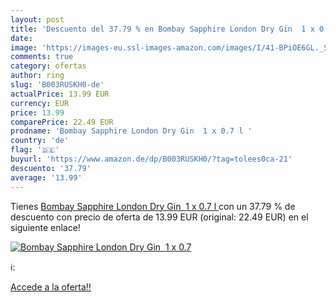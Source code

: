 ```yaml
---
layout: post
title: 'Descuento del 37.79 % en Bombay Sapphire London Dry Gin  1 x 0.7 '
date: 
image: 'https://images-eu.ssl-images-amazon.com/images/I/41-BPiOE6GL._SL200_.jpg'
comments: true
category: ofertas
author: ring
slug: 'B003RUSKH0-de'
actualPrice: 13.99 EUR
currency: EUR
price: 13.99
comparePrice: 22.49 EUR
prodname: 'Bombay Sapphire London Dry Gin  1 x 0.7 l '
country: 'de'
flag: '🇩🇪'
buyurl: 'https://www.amazon.de/dp/B003RUSKH0/?tag=tolees0ca-21'
descuento: '37.79'
average: '13.99'
---
```


Tienes [Bombay Sapphire London Dry Gin  1 x 0.7 l ](https://www.amazon.de/dp/B003RUSKH0/?tag=tolees0ca-21) con un 37.79 % de descuento con precio de oferta de 13.99 EUR (original: 22.49 EUR) en el siguiente enlace!

[![Bombay Sapphire London Dry Gin  1 x 0.7 ](https://images-eu.ssl-images-amazon.com/images/I/41-BPiOE6GL._SL200_.jpg)](https://www.amazon.de/dp/B003RUSKH0/?tag=tolees0ca-21)

ℹ️:


[Accede a la oferta!!](https://www.amazon.de/dp/B003RUSKH0/?tag=tolees0ca-21)
